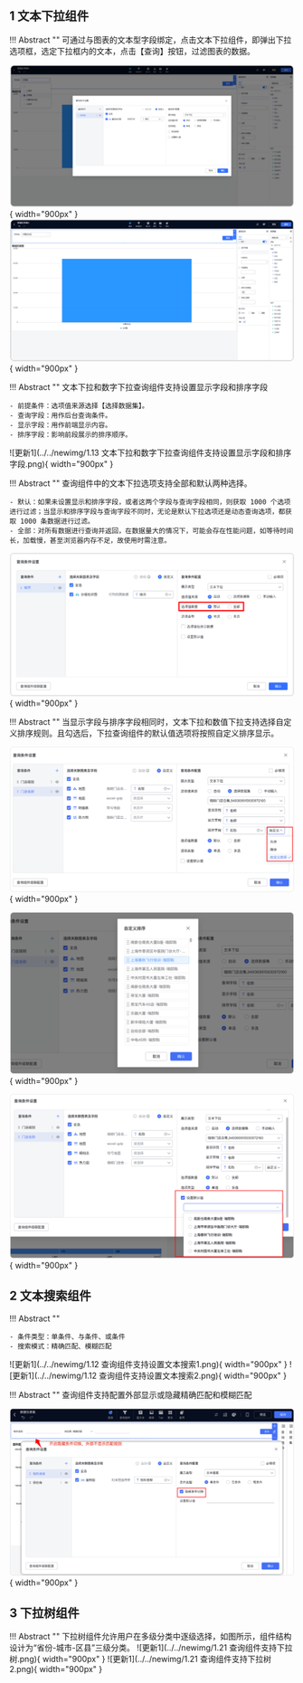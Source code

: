 ## 1 文本下拉组件

!!! Abstract ""
	可通过与图表的文本型字段绑定，点击文本下拉组件，即弹出下拉选项框，选定下拉框内的文本，点击【查询】按钮，过滤图表的数据。

![文本下拉组件入口](../../img/dashboard_generation/2.0设置文本下拉过滤.png){ width="900px" }  
![仪表盘编辑_过滤组件](../../img/dashboard_generation/2.0文本下拉过滤结果.png){ width="900px" }

!!! Abstract ""
	文本下拉和数字下拉查询组件支持设置显示字段和排序字段

    - 前提条件：选项值来源选择【选择数据集】。
    - 查询字段：用作后台查询条件。
    - 显示字段：用作前端显示内容。
    - 排序字段：影响前段展示的排序顺序。
![更新1](../../newimg/1.13 文本下拉和数字下拉查询组件支持设置显示字段和排序字段.png){ width="900px" }

!!! Abstract ""
	查询组件中的文本下拉选项支持全部和默认两种选择。

    - 默认：如果未设置显示和排序字段，或者这两个字段与查询字段相同，则获取 1000 个选项进行过滤；当显示和排序字段与查询字段不同时，无论是默认下拉选项还是动态查询选项，都获取 1000 条数据进行过滤。
    - 全部：对所有数据进行查询并返回，在数据量大的情况下，可能会存在性能问题，如等待时间长，加载慢，甚至浏览器内存不足，故使用时需注意。

![更新1](../../newimg/1.6%20查询组件中的文本下拉选项支持全部和默认两种选择.png){ width="900px" }

!!! Abstract ""
	当显示字段与排序字段相同时，文本下拉和数值下拉支持选择自定义排序规则。且勾选后，下拉查询组件的默认值选项将按照自定义排序显示。

![更新1](../../newimg/查询组件支持自定义排序1.png){ width="900px" }

![更新1](../../newimg/查询组件支持自定义排序2.png){ width="900px" }

![更新1](../../newimg/查询组件支持自定义排序3.png){ width="900px" }


## 2 文本搜索组件

!!! Abstract ""

    - 条件类型：单条件、与条件、或条件
    - 搜索模式：精确匹配、模糊匹配
![更新1](../../newimg/1.12 查询组件支持设置文本搜索1.png){ width="900px" }
![更新1](../../newimg/1.12 查询组件支持设置文本搜索2.png){ width="900px" }

!!! Abstract ""
	查询组件支持配置外部显示或隐藏精确匹配和模糊匹配

![更新1](../../newimg/查询组件支持配置外部显示或隐藏精确匹配和模糊匹配%20%5B图片%5D.png){ width="900px" }

## 3 下拉树组件

!!! Abstract ""
	下拉树组件允许用户在多级分类中逐级选择，如图所示，组件结构设计为“省份-城市-区县”三级分类。
![更新1](../../newimg/1.21 查询组件支持下拉树.png){ width="900px" }
![更新1](../../newimg/1.21 查询组件支持下拉树2.png){ width="900px" }




